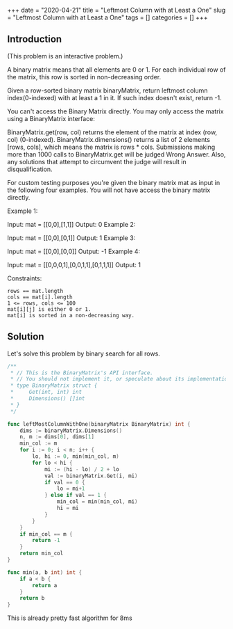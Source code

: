 +++
date = "2020-04-21"
title = "Leftmost Column with at Least a One"
slug = "Leftmost Column with at Least a One"
tags = []
categories = []
+++

## Introduction

(This problem is an interactive problem.)

A binary matrix means that all elements are 0 or 1. For each individual row of the matrix, this row is sorted in non-decreasing order.

Given a row-sorted binary matrix binaryMatrix, return leftmost column index(0-indexed) with at least a 1 in it. If such index doesn't exist, return -1.

You can't access the Binary Matrix directly.  You may only access the matrix using a BinaryMatrix interface:

BinaryMatrix.get(row, col) returns the element of the matrix at index (row, col) (0-indexed).
BinaryMatrix.dimensions() returns a list of 2 elements [rows, cols], which means the matrix is rows * cols.
Submissions making more than 1000 calls to BinaryMatrix.get will be judged Wrong Answer.  Also, any solutions that attempt to circumvent the judge will result in disqualification.

For custom testing purposes you're given the binary matrix mat as input in the following four examples. You will not have access the binary matrix directly.


Example 1:

Input: mat = [[0,0],[1,1]]
Output: 0
Example 2:

Input: mat = [[0,0],[0,1]]
Output: 1
Example 3:

Input: mat = [[0,0],[0,0]]
Output: -1
Example 4:

Input: mat = [[0,0,0,1],[0,0,1,1],[0,1,1,1]]
Output: 1

Constraints:
```
rows == mat.length
cols == mat[i].length
1 <= rows, cols <= 100
mat[i][j] is either 0 or 1.
mat[i] is sorted in a non-decreasing way.
```

## Solution

Let's solve this problem by binary search for all rows.

``` go
/**
 * // This is the BinaryMatrix's API interface.
 * // You should not implement it, or speculate about its implementation
 * type BinaryMatrix struct {
 *     Get(int, int) int
 *     Dimensions() []int
 * }
 */

func leftMostColumnWithOne(binaryMatrix BinaryMatrix) int {
    dims := binaryMatrix.Dimensions()
    n, m := dims[0], dims[1]
    min_col := m
    for i := 0; i < n; i++ {
        lo, hi := 0, min(min_col, m)
        for lo < hi {
            mi := (hi - lo) / 2 + lo
            val := binaryMatrix.Get(i, mi)
            if val == 0 {
                lo = mi+1
            } else if val == 1 {
                min_col = min(min_col, mi)
                hi = mi
            }
        }
    }   
    if min_col == m {
        return -1
    }
    return min_col
}

func min(a, b int) int {
    if a < b {
        return a
    }
    return b
}
```

This is already pretty fast algorithm for 8ms
